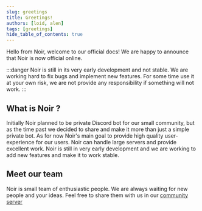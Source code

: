 ```yaml
---
slug: greetings
title: Greetings!
authors: [loid, alen]
tags: [greetings]
hide_table_of_contents: true
---
```


Hello from Noir, welcome to our official docs! We are happy to announce that Noir is now official online.

<!--truncate-->


:::danger
Noir is still in its very early development and not stable. We are working hard to fix bugs and implement new features. For some time use it at your own risk, we are not provide any responsibility if something will not work.
:::

## What is Noir ?

Initially Noir planned to be private Discord bot for our small community, but as the time past we decided to share and make it more than just a simple private bot. As for now Noir's main goal to provide high quality user-experience for our users. Noir can handle large servers and provide excellent work. Noir is still in very early development and we are working to add new features and make it to work stable.

## Meet our team

Noir is small team of enthusiastic people. We are always waiting for new people and your ideas. Feel free to share them with us in our [community server](https://discord.gg/n4ywtU3F3p)
